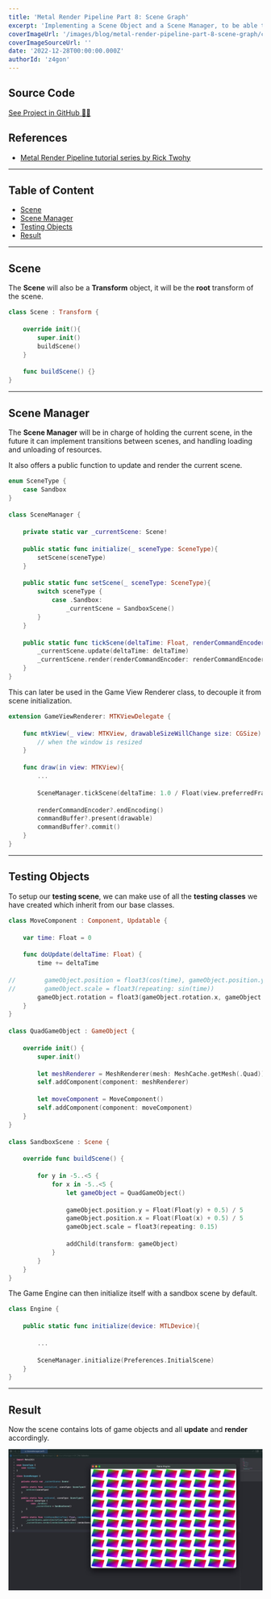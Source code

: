 ```yaml
---
title: 'Metal Render Pipeline Part 8: Scene Graph'
excerpt: 'Implementing a Scene Object and a Scene Manager, to be able to render many objects and decouple the state out of the Game View Renderer.'
coverImageUrl: '/images/blog/metal-render-pipeline-part-8-scene-graph/cover.jpg'
coverImageSourceUrl: ''
date: '2022-12-28T00:00:00.000Z'
authorId: 'z4gon'
---
```


## Source Code

[See Project in GitHub 👩‍💻](https://github.com/z4gon/metal-render-pipeline)

## References

- [Metal Render Pipeline tutorial series by Rick Twohy](https://www.youtube.com/playlist?list=PLEXt1-oJUa4BVgjZt9tK2MhV_DW7PVDsg)

---

## Table of Content

- [Scene](#scene)
- [Scene Manager](#scene-manager)
- [Testing Objects](#testing-objects)
- [Result](#result)

---

## Scene

The **Scene** will also be a **Transform** object, it will be the **root** transform of the scene.

```swift
class Scene : Transform {

    override init(){
        super.init()
        buildScene()
    }

    func buildScene() {}
}
```

---

## Scene Manager

The **Scene Manager** will be in charge of holding the current scene, in the future it can implement transitions between scenes, and handling loading and unloading of resources.

It also offers a public function to update and render the current scene.

```swift
enum SceneType {
    case Sandbox
}

class SceneManager {

    private static var _currentScene: Scene!

    public static func initialize(_ sceneType: SceneType){
        setScene(sceneType)
    }

    public static func setScene(_ sceneType: SceneType){
        switch sceneType {
            case .Sandbox:
                _currentScene = SandboxScene()
        }
    }

    public static func tickScene(deltaTime: Float, renderCommandEncoder: MTLRenderCommandEncoder) {
        _currentScene.update(deltaTime: deltaTime)
        _currentScene.render(renderCommandEncoder: renderCommandEncoder)
    }
}
```

This can later be used in the Game View Renderer class, to decouple it from scene initialization.

```swift
extension GameViewRenderer: MTKViewDelegate {

    func mtkView(_ view: MTKView, drawableSizeWillChange size: CGSize) {
        // when the window is resized
    }

    func draw(in view: MTKView){
        ...

        SceneManager.tickScene(deltaTime: 1.0 / Float(view.preferredFramesPerSecond), renderCommandEncoder: renderCommandEncoder!)

        renderCommandEncoder?.endEncoding()
        commandBuffer?.present(drawable)
        commandBuffer?.commit()
    }
}
```

---

## Testing Objects

To setup our **testing scene**, we can make use of all the **testing classes** we have created which inherit from our base classes.

```swift
class MoveComponent : Component, Updatable {

    var time: Float = 0

    func doUpdate(deltaTime: Float) {
        time += deltaTime

//        gameObject.position = float3(cos(time), gameObject.position.y, gameObject.position.z)
//        gameObject.scale = float3(repeating: sin(time))
        gameObject.rotation = float3(gameObject.rotation.x, gameObject.rotation.y, sin(time))
    }
}

class QuadGameObject : GameObject {

    override init() {
        super.init()

        let meshRenderer = MeshRenderer(mesh: MeshCache.getMesh(.Quad))
        self.addComponent(component: meshRenderer)

        let moveComponent = MoveComponent()
        self.addComponent(component: moveComponent)
    }
}

class SandboxScene : Scene {

    override func buildScene() {

        for y in -5..<5 {
            for x in -5..<5 {
                let gameObject = QuadGameObject()

                gameObject.position.y = Float(Float(y) + 0.5) / 5
                gameObject.position.x = Float(Float(x) + 0.5) / 5
                gameObject.scale = float3(repeating: 0.15)

                addChild(transform: gameObject)
            }
        }
    }
}
```

The Game Engine can then initialize itself with a sandbox scene by default.

```swift
class Engine {

    public static func initialize(device: MTLDevice){

        ...

        SceneManager.initialize(Preferences.InitialScene)
    }
}
```

---

## Result

Now the scene contains lots of game objects and all **update** and **render** accordingly.

![Picture](/images/blog/metal-render-pipeline-part-8-scene-graph/cover.jpg)
